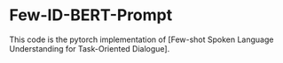 # Few-ID-BERT-Prompt

This code is the pytorch implementation of [Few-shot Spoken Language Understanding for Task-Oriented Dialogue].
